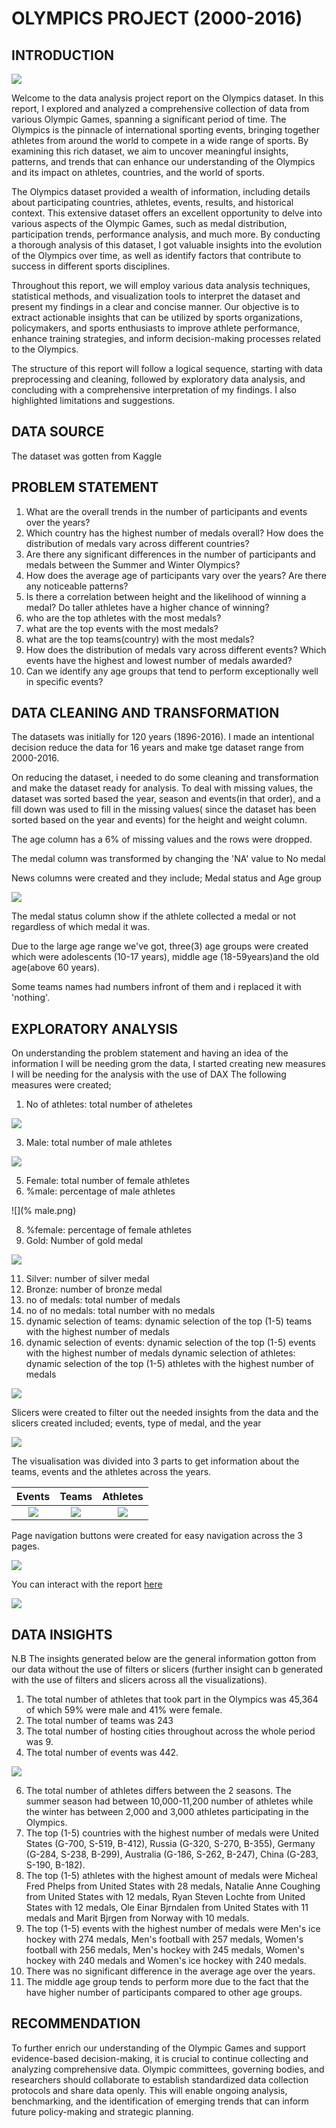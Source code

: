 # OLYMPICS PROJECT (2000-2016)

## INTRODUCTION
![](olymp.jpg)

Welcome to the data analysis project report on the Olympics dataset. In this report, I explored and analyzed a comprehensive collection of data from various Olympic Games, spanning a significant period of time. The Olympics is the pinnacle of international sporting events, bringing together athletes from around the world to compete in a wide range of sports. By examining this rich dataset, we aim to uncover meaningful insights, patterns, and trends that can enhance our understanding of the Olympics and its impact on athletes, countries, and the world of sports.

The Olympics dataset provided a wealth of information, including details about participating countries, athletes, events, results, and historical context. This extensive dataset offers an excellent opportunity to delve into various aspects of the Olympic Games, such as medal distribution, participation trends, performance analysis, and much more. By conducting a thorough analysis of this dataset, I got valuable insights into the evolution of the Olympics over time, as well as identify factors that contribute to success in different sports disciplines.

Throughout this report, we will employ various data analysis techniques, statistical methods, and visualization tools to interpret the dataset and present my findings in a clear and concise manner. Our objective is to extract actionable insights that can be utilized by sports organizations, policymakers, and sports enthusiasts to improve athlete performance, enhance training strategies, and inform decision-making processes related to the Olympics.

The structure of this report will follow a logical sequence, starting with data preprocessing and cleaning, followed by exploratory data analysis, and concluding with a comprehensive interpretation of my findings. I also highlighted  limitations and suggestions.

## DATA SOURCE
The dataset was gotten from Kaggle

## PROBLEM STATEMENT
1.	What are the overall trends in the number of participants and events over the years?
2.	Which country has the highest number of medals overall? How does the distribution of medals vary across different countries?
3.	Are there any significant differences in the number of participants and medals between the Summer and Winter Olympics?
4.	How does the average age of participants vary over the years? Are there any noticeable patterns?
5.	Is there a correlation between height and the likelihood of winning a medal? Do taller athletes have a higher chance of winning?
6.	who are the top athletes with the most medals?
7.	what are the top events with the most medals?
8.	what are the top teams(country) with the most medals?
9.	How does the distribution of medals vary across different events? Which events have the highest and lowest number of medals awarded?
10.	Can we identify any age groups that tend to perform exceptionally well in specific events?

## DATA CLEANING AND TRANSFORMATION
The datasets was initially for 120 years (1896-2016). I made an intentional decision reduce the data  for 16 years and make tge dataset range from 2000-2016. 

On reducing the dataset, i needed to do some cleaning and transformation and make the dataset ready for analysis. 
To deal with missing values, the dataset was sorted based the year, season and events(in that order), and a fill down was used to fill in the missing values( since the dataset has been sorted based on the year and events) for the height and weight column. 

The age column has a 6% of missing values and the rows were dropped.

The medal column was transformed by changing the 'NA' value to No medal

News columns were created and they include; Medal status and Age group

![](status.png)

The medal status column show if the athlete collected a medal or not regardless of which medal it was.

Due to the large age range we've got, three(3) age groups were created which were adolescents (10-17 years), middle age (18-59years)and the old age(above 60 years).

Some teams names had numbers infront of them and i replaced it with 'nothing'.

## EXPLORATORY ANALYSIS
On understanding the problem statement and having an idea of the information I will be needing grom the data, I started creating new measures I will be needing for the analysis with the use of DAX
The following measures were created;
1.	No of athletes: total number of atheletes

![](athletes.png)

3.	Male: total number of male athletes

![](male.png)

5.	Female: total number of female athletes
6.	%male: percentage of male athletes

![](% male.png)

8.	%female: percentage of female athletes
9.	Gold: Number of gold medal

![](gold.png)

11.	Silver: number of silver medal
12.	Bronze: number of bronze medal 
13.	no of medals: total number of medals 
14.	no of no medals: total number with no medals
15.	dynamic selection of teams: dynamic selection of the top (1-5) teams with the highest number of medals
16.	dynamic selection of events: dynamic selection of the top (1-5) events with the highest number of medals
dynamic selection of athletes: dynamic selection of the top (1-5) athletes with the highest number of medals

![](dynamic.png)

Slicers were created to filter out the needed insights from the data and the slicers created included; events, type of medal, and the year

![](slicers.png)

The visualisation was divided into 3 parts to get information about the teams, events and the athletes across the years.


Events                  | Teams              | Athletes
:----------------------:|:-------------------:|:-------------:
![](events.png)|![](teams.png)|![](ath.png)


Page navigation buttons were created for easy navigation across the 3 pages.

![](navigation.png)

You can interact with the report [here](https://app.powerbi.com/view?r=eyJrIjoiMWJmNmFkOGUtYzJlMi00ZWY2LWIxZTQtYjRlNTkwYTY5YTIxIiwidCI6ImI5NjBjM2ZmLWE4ODktNDQzOC05N2QwLTZlZjFiYTY2MzZhMiJ9)

![](interface.png)

## DATA INSIGHTS
N.B The insights generated below are the general information gotton from our data without the use of filters or slicers (further insight can b generated with the use of filters and slicers across all the visualizations).
1.	The total number of athletes that took part in the Olympics was 45,364 of which 59% were male and 41%  were female.
2.	The total number of teams was 243 
3.	The total number of hosting cities throughout across the whole period was 9.
4.	The total number of events was 442. 

![](basic.png)

6.	The total number of athletes differs between the 2 seasons. The summer season had between 10,000-11,200 number of athletes while the winter has between 2,000 and 3,000 athletes participating in the Olympics.
7.	The top (1-5) countries with the highest number of medals were United States (G-700, S-519, B-412), Russia (G-320, S-270, B-355), Germany (G-284, S-238, B-299), Australia (G-186, S-262, B-247), China (G-283, S-190, B-182).
8.	The top (1-5) athletes with the highest amount of medals were Micheal Fred Phelps from United States with 28 medals, Natalie Anne Coughing from United States with 12 medals, Ryan Steven Lochte from United States with 12 medals, Ole Einar Bjrndalen from United States with 11 medals and Marit Bjrgen from Norway with 10 medals.
9.	The top (1-5) events with the highest number of medals were Men's ice hockey with 274 medals, Men's football with 257 medals, Women's football with 256 medals, Men's hockey with 245 medals, Women's hockey with 240 medals and Women's ice hockey with 240 medals.
10.	There was no significant difference in the average age over the years.
11.	The middle age group tends to perform more due to the fact that the have higher number of participants compared to other age groups.

## RECOMMENDATION
To further enrich our understanding of the Olympic Games and support evidence-based decision-making, it is crucial to continue collecting and analyzing comprehensive data. Olympic committees, governing bodies, and researchers should collaborate to establish standardized data collection protocols and share data openly. This will enable ongoing analysis, benchmarking, and the identification of emerging trends that can inform future policy-making and strategic planning.
